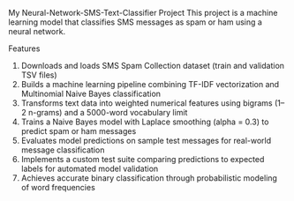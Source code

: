 My Neural-Network-SMS-Text-Classifier Project
This project is a machine learning model that classifies SMS messages as spam or ham using a neural network.

Features
1. Downloads and loads SMS Spam Collection dataset (train and validation TSV files)
2. Builds a machine learning pipeline combining TF-IDF vectorization and Multinomial Naive Bayes classification
3. Transforms text data into weighted numerical features using bigrams (1–2 n-grams) and a 5000-word vocabulary limit
4. Trains a Naive Bayes model with Laplace smoothing (alpha = 0.3) to predict spam or ham messages
5. Evaluates model predictions on sample test messages for real-world message classification
6. Implements a custom test suite comparing predictions to expected labels for automated model validation
7. Achieves accurate binary classification through probabilistic modeling of word frequencies
